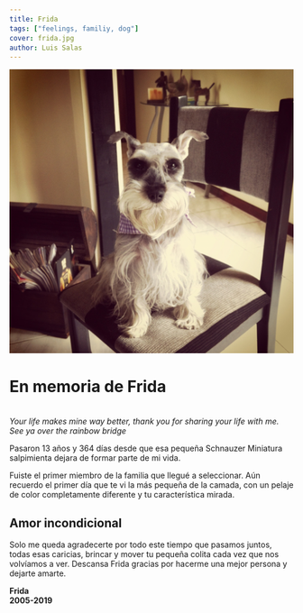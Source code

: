 ```yaml
---
title: Frida
tags: ["feelings, familiy, dog"]
cover: frida.jpg
author: Luis Salas
---
```

![photos.google.com](./frida.jpg)
# En memoria de Frida
\
*Your life makes mine way better, thank you for sharing your life with me.*
*See ya over the rainbow bridge*

Pasaron 13 años y 364 días desde que esa pequeña Schnauzer Miniatura salpimienta dejara de formar parte de mi vida.
<!--- Después de recorrer más de 2.000 Km de distancia --->
Fuiste el primer miembro de la familia que llegué a seleccionar. Aún recuerdo el primer día que te vi la más pequeña de la camada, con un pelaje de color completamente diferente y tu característica mirada.

## Amor incondicional	
Solo me queda agradecerte por todo este tiempo que pasamos juntos, todas esas caricias, brincar y mover tu pequeña colita cada vez que nos volvíamos a ver. Descansa Frida gracias por hacerme una mejor persona y dejarte amarte.

**Frida**
\
**2005-2019**
